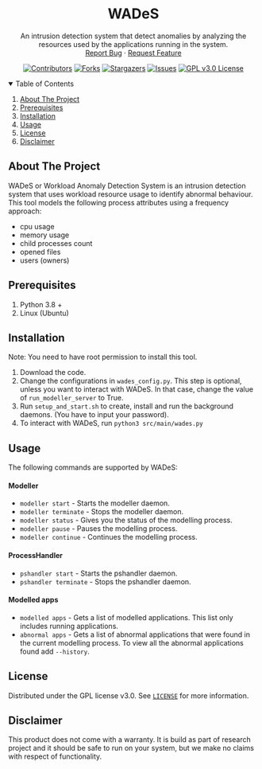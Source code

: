 <div align="center">
    <h1 align="center">WADeS</h1>
    <p align="center">
    An intrusion detection system that detect anomalies by analyzing the resources used by the applications running in the 
    system.
    <br />
    <a href="https://github.com/silvs110/WADeS/issues">Report Bug</a>
    ·
    <a href="https://github.com/silvs110/WADeS/issues">Request Feature</a>
    </p>

[![Contributors][contributors-shield]][contributors-url]
[![Forks][forks-shield]][forks-url]
[![Stargazers][stars-shield]][stars-url]
[![Issues][issues-shield]][issues-url]
[![GPL v3.0 License][license-shield]][license-url]

</div>


<!-- TABLE OF CONTENTS -->
<details open="open">
  <summary>Table of Contents</summary>
  <ol>
    <li>
      <a href="#about-the-project">About The Project</a>
    </li>
    <li><a href="#prerequisites">Prerequisites</a></li>
    <li><a href="#installation">Installation</a></li>
    <li><a href="#usage">Usage</a></li>
    <li><a href="#license">License</a></li>
    <li><a href="#disclaimer">Disclaimer</a></li>
  </ol>
</details>

## About The Project
WADeS or Workload Anomaly Detection System is an intrusion detection system that uses workload resource usage to
identify abnormal behaviour. This tool models the following process attributes using a frequency approach:
* cpu usage
* memory usage
* child processes count
* opened files
* users (owners)

## Prerequisites
1. Python 3.8 +
2. Linux (Ubuntu)

## Installation
Note: You need to have root permission to install this tool.
1. Download the code.
2. Change the configurations in `wades_config.py`. This step is optional, unless you want to interact with WADeS. 
   In that case, change the value of `run_modeller_server` to True.   
3. Run `setup_and_start.sh` to create, install and run the background daemons. (You have to input your password).
4. To interact with WADeS, run `python3 src/main/wades.py`

## Usage
The following commands are supported by WADeS:
#### Modeller
* `modeller start` -  Starts the modeller daemon.
* `modeller terminate` - Stops the modeller daemon.
* `modeller status` - Gives you the status of the modelling process.
* `modeller pause` - Pauses the modelling process.
* `modeller continue` - Continues the modelling process.

#### ProcessHandler
* `pshandler start` - Starts the pshandler daemon.
* `pshandler terminate` - Stops the pshandler daemon.

#### Modelled apps
* `modelled apps` - Gets a list of modelled applications. This list only includes running applications.
* `abnormal apps` - Gets a list of abnormal applications that were found in the current modelling process. 
  To view all the abnormal applications found add `--history`.

<!-- LICENSE -->
## License

Distributed under the GPL license v3.0. See [`LICENSE`](https://github.com/silvs110/WADeS/blob/main/LICENSE) 
for more information.

## Disclaimer

This product does not come with a warranty. It is build as part of research project and it should be safe
to run on your system, but we make no claims with respect of functionality.

[contributors-shield]: https://img.shields.io/github/contributors/silvs110/WADeS.svg?style=for-the-badge
[contributors-url]: https://github.com/silvs110/WADeS/graphs/contributors
[forks-shield]: https://img.shields.io/github/forks/silvs110/WADeS.svg?style=for-the-badge
[forks-url]: https://github.com/silvs110/WADeS/network/members
[stars-shield]: https://img.shields.io/github/stars/silvs110/WADeS.svg?style=for-the-badge
[stars-url]: https://github.com/silvs110/WADeS/stargazers
[issues-shield]: https://img.shields.io/github/issues/silvs110/WADeS.svg?style=for-the-badge
[issues-url]: https://github.com/silvs110/WADeS/issues
[license-shield]: https://img.shields.io/github/license/silvs110/WADeS.svg?style=for-the-badge
[license-url]: https://github.com/silvs110/WADeS/blob/master/LICENSE


